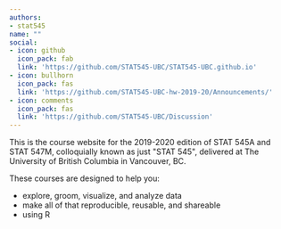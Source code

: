```yaml
---
authors:
- stat545
name: ""
social:
- icon: github
  icon_pack: fab
  link: 'https://github.com/STAT545-UBC/STAT545-UBC.github.io'
- icon: bullhorn
  icon_pack: fas
  link: 'https://github.com/STAT545-UBC-hw-2019-20/Announcements/'
- icon: comments
  icon_pack: fas
  link: 'https://github.com/STAT545-UBC/Discussion'
---
```


This is the course website for the 2019-2020 edition of STAT 545A and STAT 547M, colloquially known as just "STAT 545", delivered at The University of British Columbia in Vancouver, BC.

These courses are designed to help you:

- explore, groom, visualize, and analyze data
- make all of that reproducible, reusable, and shareable
- using R